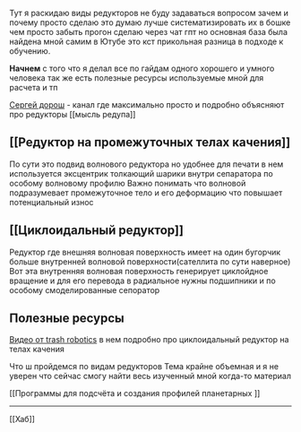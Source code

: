 Тут я раскидаю виды редукторов не буду задаваться вопросом зачем и почему просто сделаю это думаю лучше систематизировать их в бошке чем просто забыть прогон сделаю через чат гпт но основная база была найдена мной самим в Ютубе это кст прикольная разница в подходе к обучению. 

**Начнем** с того что я делал все по гайдам одного хорошего и умного человека так же есть полезные ресурсы используемые мной для расчета и тп 


[Сергей дорош](https://youtube.com/@sergeydorosh?si=nl3RSbVLamzEI6jp) - канал где максимально просто и подробно объясняют про редукторы [[мысль редупа]]

## [[Редуктор на промежуточных телах качения]]
По сути это подвид волнового редуктора но удобнее для печати в нем используется эксцентрик толкающий шарики внутри сепаратора по особому волновому профилю 
Важно понимать что волновой подразумевает промежуточное тело и его деформацию что повышает потенциальный износ 

## [[Циклоидальный редуктор]]

Редуктор где внешняя волновая поверхность имеет на один бугорчик больше внутренней волновой поверхности(сателлита по сути наверное)
Вот эта внутренняя волновая поверхность генерирует циклойдное вращение и для его перевода в радиальное нужны подшипники и по особому смоделированные сепоратор 
## Полезные ресурсы 

[Видео от trash robotics](https://youtu.be/c73QGWpfhQw?si=WwrhQZEQRV2kJA2d) в нем подробно про циклоидальный редуктор на телах качения 

Что ш пройдемся по видам редукторов 
Тема крайне объемная и я не уверен что сейчас смогу найти весь изученный мной когда-то материал 

[[Программы для подсчёта и создания профилей планетарных ]]





---
[[Хаб]]
